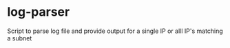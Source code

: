 # log-parser
Script to parse log file and provide output for a single IP or alll IP's matching a subnet
